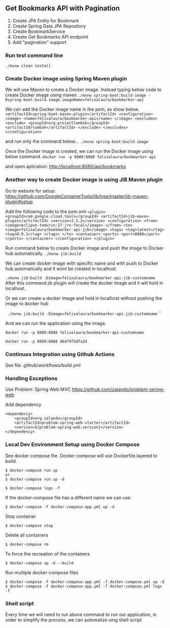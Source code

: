 ## Get Bookmarks API with Pagination

1. Create JPA Entity for Bookmark
2. Create Spring Data JPA Repository
3. Create BookmarkService
4. Create Get Bookmarks API endpoint
5. Add "pagination" support




### Run test command line
`./mvnw clean install`

### Create Docker image using Spring Maven plugin
We will use Maven to create a Docker image.
Instead typing below code to create Docker image using maven
`./mvnw spring-boot:build-image -Dspring-boot.build.image.imageName=felixalaura/bookmarker-api  
`

We can add the Docker image name in the pom, as show below.
`<artifactId>spring-boot-maven-plugin</artifactId>
<configuration>
<image>
<name>felixalaura/bookmarker-api</name>
</image>
<excludes>
<exclude>
<groupId>org.projectlombok</groupId>
<artifactId>lombok</artifactId>
</exclude>
</excludes>
</configuration>`

and run only the command below...
`./mvnw spring-boot:build-image`

Once the Docker image is created, we can run the Docker image using below command.
`docker run -p 8080:8080 felixalaura/bookmarker-api`

and open aplication:
[http://localhost:8080/api/bookmarks](http://localhost:8080/api/bookmarks)


### Another way to create Docker image is using JIB Maven plugin

Go to website for setup:
https://github.com/GoogleContainerTools/jib/tree/master/jib-maven-plugin#setup

Add the following code to the pom.xml
`
<plugin>
<groupId>com.google.cloud.tools</groupId>
<artifactId>jib-maven-plugin</artifactId>
<version>3.3.2</version>
<configuration>
<from>
<image>eclipse-temurin:17-jre-focal</image>
</from>
<to>
<image>felixalaura/bookmarker-api-jib</image>
<tags>
<tag>latest</tag>
<tag>0.0.1</tag>
</tags>
</to>
<container>
<ports>
<port>8080</port>
</ports>
</container>
</configuration>
</plugin>
`

Run command below to create Docker image and push the image to Docker hub automatically.
`./mvnw jib:build`

We can create docker image with specific name and with push to Docker hub automatically and it wont be created in localhost.

``./mvnw jib:build -Dimage=felixalaura/bookmarker-api-jib-customname``
After this command jib plugin will create the docker image and it will hold in localhost.

Or we can create a docker image and hold in localhost without pushing the image to docker hub

``
./mvnw jib:build -Dimage=felixalaura/bookmarker-api-jib-customname``
``

And we can run the application using the image.

``docker run -p 8080:8080 felixalaura/bookmarker-api-customname``

``docker run -p 8080:8080 d6479f5dfa2d``


### Continuos Integration using Github Actions
See file .github/workflows/build.yml

### Handling Exceptions
Use Problem: Spring Web MVC
https://github.com/zalando/problem-spring-web

Add dependency
```
<dependency>
    <groupId>org.zalando</groupId>
    <artifactId>problem-spring-web-starter</artifactId>
    <version>${problem-spring-web.version}</version>
</dependency>
```

### Local Dev Environment Setup using Docker Compose
See docker compose file.
Docker compose will use Dockerfile.layered to build.
```
$ docker-compose run up
or
$ docker-compose run up -d

$ docker-compose logs -f
```

If the docker-compose file has a different name we can use:
```
$ docker-compose -f docker-compose-app.yml up -d
```

Stop container
```
$ docker-compose stop
```

Delete all containers
```
$ docker-compose rm
```

To force the recreation of the containers
```
$ docker-compose up -d --build
```

Run multiple docker-compose files
```
$ docker-compose -f docker-compose-app.yml -f docker-compose.yml up -d
$ docker-compose -f docker-compose-app.yml -f docker-compose.yml logs -f
```

### Shell script
Every time we will need to run above command to run our application, in order to simplify the process, we can automatize uing shell script
